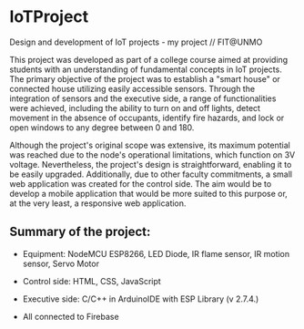 # IoTProject
Design and development of IoT projects - my project // FIT@UNMO

This project was developed as part of a college course aimed at providing students with an understanding of fundamental concepts in IoT projects. The primary objective of the project was to establish a "smart house" or connected house utilizing easily accessible sensors. Through the integration of sensors and the executive side, a range of functionalities were achieved, including the ability to turn on and off lights, detect movement in the absence of occupants, identify fire hazards, and lock or open windows to any degree between 0 and 180.

Although the project's original scope was extensive, its maximum potential was reached due to the node's operational limitations, which function on 3V voltage. Nevertheless, the project's design is straightforward, enabling it to be easily upgraded. Additionally, due to other faculty commitments, a small web application was created for the control side. The aim would be to develop a mobile application that would be more suited to this purpose or, at the very least, a responsive web application.

## Summary of the project:

- 	Equipment: NodeMCU ESP8266, LED Diode, IR flame sensor, IR motion sensor, Servo Motor

- 	Control side: HTML, CSS, JavaScript

- 	Executive side: C/C++ in ArduinoIDE with ESP Library (v 2.7.4.)

-	All connected to Firebase

